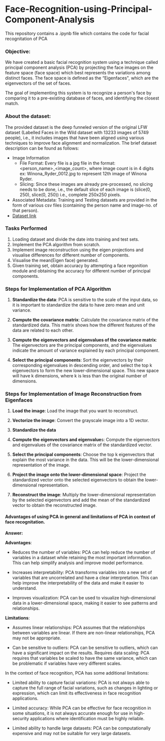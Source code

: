# Face-Recognition-using-Principal-Component-Analysis

This repository contains a .ipynb file which contains the code for facial recognitation of PCA

### Objective:
We have created a basic facial recognition system using a technique called principal component analysis (PCA) 
by projecting the face images on the feature space (face space) which best
represents the variations among distinct faces. The face space is defined as the
“Eigenfaces", which are the eigenvectors of the set of faces.

The goal of implementing this system is to recognize a person's face by comparing it to a pre-existing database of faces, and identifying the closest match.


### About the dataset: 
The provided dataset is the deep funneled version of the original LFW dataset (Labelled Faces in the Wild dataset
with 13233 images of 5749 people), i.e., it includes images that have been aligned using various techniques to improve
face alignment and normalization. The brief dataset description can be found as follows:
- Image Information
  - File Format: Every file is a jpg file in the format: <person_name>_<image_count>, where image count is
in 4 digits ex: Winona_Ryder_0012.jpg to represent 12th image of Winona Ryder.
  - Slicing: Since these images are already pre-processed, no slicing needs to be done, i.e., the default slice
of each image is (slice(0, 250), slice(0, 250)) i.e., complete 250x250 pixels.
- Associated Metadata: Training and Testing datasets are provided in the form of various csv files (containing
the person name and image-no. of that person).
- [Dataset link](https://github.com/dhyeyinf/Face_Identification/tree/main/Dataset)

### Tasks Performed
1. Loading dataset and divide the date into training and test sets. 
2. Implement the PCA algorithm from scratch.
3. Implement image reconstruction using the eigen projections and visualise differences for different number of components.
4. Visualise the mean(Eigen face) generated.
5. Given training set, obtain accuracy by attempting a face regonition module and obtaining the accuracy for different number of principal components.



### Steps for Implementation of PCA Algorithm

1. **Standardize the data**: PCA is sensitive to the scale of the input data, so it is important to standardize the data to have zero mean and unit variance.

2. **Compute the covariance matrix**: Calculate the covariance matrix of the standardized data. This matrix shows how the different features of the data are related to each other.

3. **Compute the eigenvectors and eigenvalues of the covariance matrix**: The eigenvectors are the principal components, and the eigenvalues indicate the amount of variance explained by each principal component.

4. **Select the principal components**: Sort the eigenvectors by their corresponding eigenvalues in descending order, and select the top k eigenvectors to form the new lower-dimensional space. This new space will have k dimensions, where k is less than the original number of dimensions.


### Steps for Implementation of Image Reconstruction from Eigenfaces

1. **Load the image**: Load the image that you want to reconstruct.

2. **Vectorize the image**: Convert the grayscale image into a 1D vector.

3. **Standardize the data**

4. **Compute the eigenvectors and eigenvalue**s: Compute the eigenvectors and eigenvalues of the covariance matrix of the standardized vector.

5. **Select the principal components**: Choose the top k eigenvectors that explain the most variance in the data. This will be the lower-dimensional representation of the image.

6. **Project the image onto the lower-dimensional space**: Project the standardized vector onto the selected eigenvectors to obtain the lower-dimensional representation.

7. **Reconstruct the image**: Multiply the lower-dimensional representation by the selected eigenvectors and add the mean of the standardized vector to obtain the reconstructed image.




#### Advantages of using PCA in general and limitations of PCA in context of face recognitation.

**Answer:**

**Advantages**:

* Reduces the number of variables: PCA can help reduce the number of variables in a dataset while retaining the most important information. This can help simplify analysis and improve model performance.

* Increases interpretability: PCA transforms variables into a new set of variables that are uncorrelated and have a clear interpretation. This can help improve the interpretability of the data and make it easier to understand.

* Improves visualization: PCA can be used to visualize high-dimensional data in a lower-dimensional space, making it easier to see patterns and relationships.

**Limitations**:

* Assumes linear relationships: PCA assumes that the relationships between variables are linear. If there are non-linear relationships, PCA may not be appropriate.

* Can be sensitive to outliers: PCA can be sensitive to outliers, which can have a significant impact on the results.
Requires data scaling: PCA requires that variables be scaled to have the same variance, which can be problematic if variables have very different scales.

In the context of face recognition, PCA has some additional limitations:

* Limited ability to capture facial variations: PCA is not always able to capture the full range of facial variations, such as changes in lighting or expression, which can limit its effectiveness in face recognition applications.

* Limited accuracy: While PCA can be effective for face recognition in some situations, it is not always accurate enough for use in high-security applications where identification must be highly reliable.

* Limited ability to handle large datasets: PCA can be computationally expensive and may not be suitable for very large datasets.


